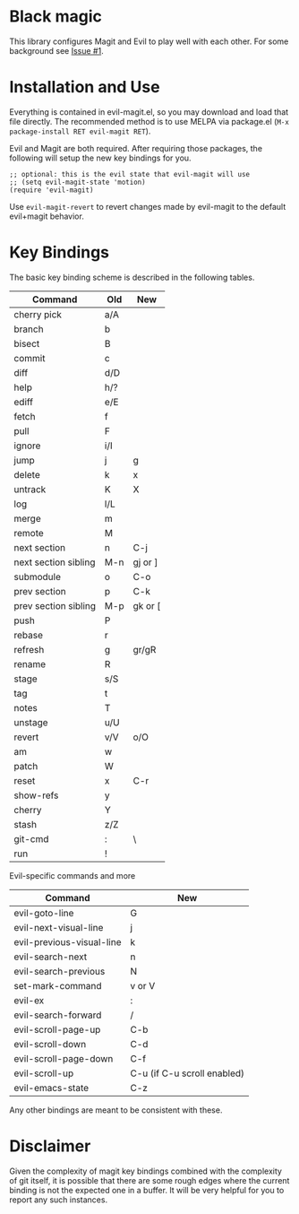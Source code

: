 Black magic
===========

This library configures Magit and Evil to play well with each
other. For some background see [Issue #1](https://github.com/justbur/evil-magit/issues/1).

Installation and Use
====================

Everything is contained in evil-magit.el, so you may download and load that file
directly. The recommended method is to use MELPA via package.el (`M-x
package-install RET evil-magit RET`).

Evil and Magit are both required. After requiring those packages, the following
will setup the new key bindings for you.

```elisp
;; optional: this is the evil state that evil-magit will use
;; (setq evil-magit-state 'motion)
(require 'evil-magit)
```

Use `evil-magit-revert` to revert changes made by evil-magit to the default
evil+magit behavior.

Key Bindings
============

The basic key binding scheme is described in the following tables.

   Command              | Old  | New
  ----------------------|----- |------
   cherry pick          | a/A  |
   branch               | b    |
   bisect               | B    |
   commit               | c    |
   diff                 | d/D  |
   help                 | h/?  |
   ediff                | e/E  |
   fetch                | f    |
   pull                 | F    |
   ignore               | i/I  |
   jump                 | j    | g
   delete               | k    | x
   untrack              | K    | X
   log                  | l/L  |
   merge                | m    |
   remote               | M    |
   next section         | n    | C-j
   next section sibling | M-n  | gj or ]
   submodule            | o    | C-o
   prev section         | p    | C-k
   prev section sibling | M-p  | gk or [
   push                 | P    |
   rebase               | r    |
   refresh              | g    | gr/gR
   rename               | R    |
   stage                | s/S  |
   tag                  | t    |
   notes                | T    |
   unstage              | u/U  |
   revert               | v/V  | o/O
   am                   | w    |
   patch                | W    |
   reset                | x    | C-r
   show-refs            | y    |
   cherry               | Y    |
   stash                | z/Z  |
   git-cmd              | :    | \ |
   run                  | !    |

Evil-specific commands and more

   Command                     | New
  -----------------------------|--------
   evil-goto-line              | G
   evil-next-visual-line       | j
   evil-previous-visual-line   | k
   evil-search-next            | n
   evil-search-previous        | N
   set-mark-command            | v or V
   evil-ex                     | :
   evil-search-forward         | /
   evil-scroll-page-up         | C-b
   evil-scroll-down            | C-d
   evil-scroll-page-down       | C-f
   evil-scroll-up              | C-u (if C-u scroll enabled)
   evil-emacs-state            | C-z

Any other bindings are meant to be consistent with these.

Disclaimer
==========

Given the complexity of magit key bindings combined with the complexity of git
itself, it is possible that there are some rough edges where the current binding
is not the expected one in a buffer. It will be very helpful for you to report
any such instances.
